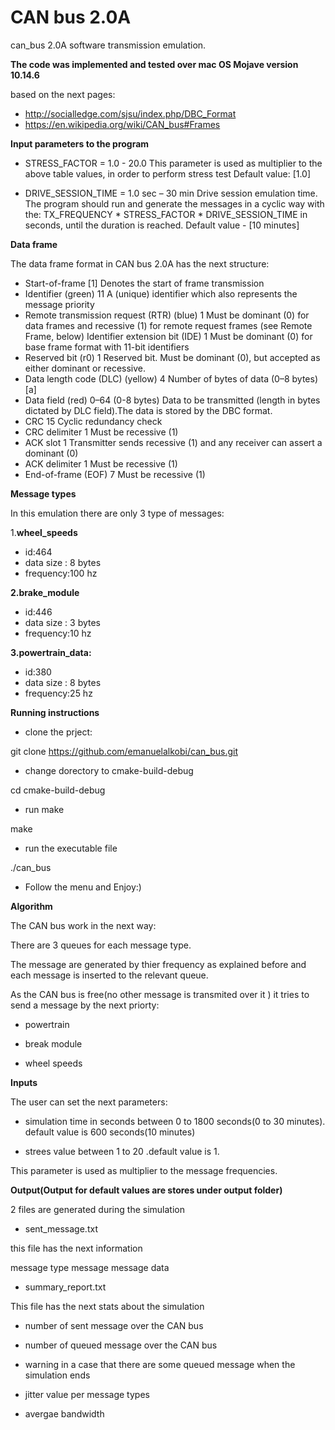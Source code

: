 # CAN bus 2.0A
can_bus 2.0A software transmission emulation.

**The code was implemented and tested over mac OS Mojave version 10.14.6**

based on the next pages:
- http://socialledge.com/sjsu/index.php/DBC_Format
- https://en.wikipedia.org/wiki/CAN_bus#Frames

**Input parameters to the program**

- STRESS_FACTOR = 1.0 - 20.0
This parameter is used as multiplier to the above table values, in order to perform stress test
Default value: [1.0]

- DRIVE_SESSION_TIME = 1.0 sec – 30 min
Drive session emulation time. The program should run and generate the messages in a cyclic way with the:
TX_FREQUENCY * STRESS_FACTOR * DRIVE_SESSION_TIME in seconds, until the duration is reached.
Default value - [10 minutes]


**Data frame**

The data frame format in CAN bus 2.0A has the next structure:

- Start-of-frame [1]	Denotes the start of frame transmission
- Identifier (green)	11	A (unique) identifier which also represents the message priority
- Remote transmission request (RTR) (blue)	1	Must be dominant (0) for data frames and recessive (1) for remote request frames (see Remote Frame, below)
Identifier extension bit (IDE)	1	Must be dominant (0) for base frame format with 11-bit identifiers
- Reserved bit (r0)	1	Reserved bit. Must be dominant (0), but accepted as either dominant or recessive.
- Data length code (DLC) (yellow)	4	Number of bytes of data (0–8 bytes)[a]
- Data field (red)	0–64 (0-8 bytes)	Data to be transmitted (length in bytes dictated by DLC field).The data is stored by the DBC format.
- CRC	15	Cyclic redundancy check
- CRC delimiter	1	Must be recessive (1)
- ACK slot	1	Transmitter sends recessive (1) and any receiver can assert a dominant (0)
- ACK delimiter	1	Must be recessive (1)
- End-of-frame (EOF)	7	Must be recessive (1)


**Message types**

In this emulation there are only 3 type of messages:

1.**wheel_speeds**
- id:464
- data size : 8 bytes
- frequency:100 hz

**2.brake_module**
- id:446
- data size : 3 bytes
- frequency:10 hz

**3.powertrain_data:**
- id:380
- data size : 8 bytes
- frequency:25 hz

**Running instructions**

- clone the prject:

git clone https://github.com/emanuelalkobi/can_bus.git

- change dorectory to cmake-build-debug

cd cmake-build-debug

- run make

make

- run the executable file 

./can_bus

- Follow the menu and Enjoy:)

**Algorithm**

The CAN bus work in the next way:

There are 3 queues for each message type.

The message are generated by thier frequency as explained before and each message is inserted to the relevant queue.

As the CAN bus is free(no other message is transmited over it  ) it tries to send a message by the next priorty:

- powertrain

- break module

- wheel speeds


**Inputs**

The user can set the next parameters:

- simulation time in seconds between 0 to 1800 seconds(0 to 30 minutes). default value is 600 seconds(10 minutes)

- strees value between 1 to 20 .default value is 1.

This parameter is used as multiplier to the message frequencies.

**Output(Output for default values are stores under output folder)**


2 files are generated during the simulation

- sent_message.txt

this file has the next information

<time stamp in usec> message type message message data
  
- summary_report.txt
  
This file has the next stats about the simulation

- number of sent message over the CAN bus
  
- number of queued message over the CAN bus
  
- warning in a case that there are some queued message when the simulation ends
  
- jitter value per message types
  
- avergae bandwidth











